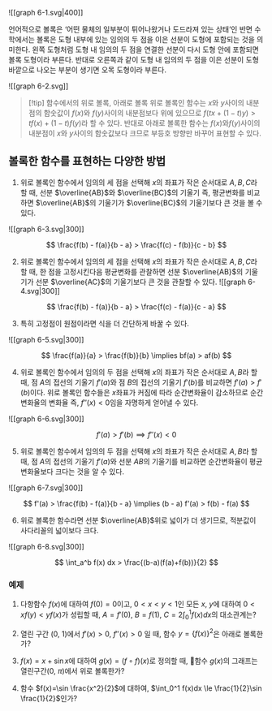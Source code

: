 ![[graph 6-1.svg|400]]

언어적으로 볼록은 ‘어떤 물체의 일부분이 튀어나왔거나 도드라져 있는 상태’인 반면 수학에서는 볼록은 도형 내부에 있는 임의의 두 점을 이은 선분이 도형에 포함되는 것을 의미한다. 왼쪽 도형처럼 도형 내 임의의 두 점을 연결한 선분이 다시 도형 안에 포함되면 볼록 도형이라 부른다. 반대로 오른쪽과 같이 도형 내 임의의 두 점을 이은 선분이 도형 바깥으로 나오는 부분이 생기면 오목 도형이라 부른다.

![[graph 6-2.svg]]

>[!tip] 함수에서의 위로 볼록, 아래로 볼록
>위로 볼록인 함수는 $x$와 $y$사이의 내분점의 함숫값이 $f(x)$와 $f(y)$사이의 내분점보다 위에 있으므로 $f(tx+(1-t)y) > tf(x)+(1-t)f(y)$라 할 수 있다. 반대로 아래로 볼록한 함수는 $f(x)$와$f(y)$사이의 내분점이 $x$와 $y$사이의 함숫값보다 크므로 부등호 방향만 바꾸어 표현할 수 있다.

## 볼록한 함수를 표현하는 다양한 방법
1. 위로 볼록인 함수에서 임의의 세 점을 선택해 $x$의 좌표가 작은 순서대로 $A, B, C$라 할 때, 선분 $\overline{AB}$와 $\overline{BC}$의 기울기 즉, 평균변화를 비교하면 $\overline{AB}$의 기울기가 $\overline{BC}$의 기울기보다 큰 것을 볼 수 있다.

![[graph 6-3.svg|300]]

$$
\frac{f(b) - f(a)}{b - a} > \frac{f(c) - f(b)}{c - b}
$$

2. 위로 볼록인 함수에서 임의의 세 점을 선택해 $x$의 좌표가 작은 순서대로 $A, B, C$라 할 때, 한 점을 고정시킨다음 평균변화를 관찰하면 선분 $\overline{AB}$의 기울기가 선분 $\overline{AC}$의 기울기보다 큰 것을 관찰할 수 있다. 
![[graph 6-4.svg|300]]

$$
\frac{f(b) - f(a)}{b - a} > \frac{f(c) - f(a)}{c - a}
$$


3. 특히 고정점이 원점이라면 식을 더 간단하게 바꿀 수 있다.

![[graph 6-5.svg|300]]

$$
\frac{f(a)}{a} > \frac{f(b)}{b} \implies bf(a) > af(b)
$$


4. 위로 볼록인 함수에서 임의의 두 점을 선택해 $x$의 좌표가 작은 순서대로 $A, B$라 할 때, 점 $A$의 접선의 기울기 $f'(a)$와 점 $B$의 접선의 기울기 $f'(b)$를 비교하면 $f'(a)>f'(b)$이다. 위로 볼록인 함수들은 $x$좌표가 커짐에 따라 순간변화율이 감소하므로 순간변화율의 변화율 즉, $f''(x) < 0$임을 자명하게 얻어낼 수 있다.

![[graph 6-6.svg|300]]

$$
f'(a) > f'(b) \implies f''(x) < 0
$$


5. 위로 볼록인 함수에서 임의의 두 점을 선택해 $x$의 좌표가 작은 순서대로 $A, B$라 할 때, 점 $A$의 접선의 기울기 $f'(a)$와 선분 $AB$의 기울기를 비교하면 순간변화율이 평균변화율보다 크다는 것을 알 수 있다.

![[graph 6-7.svg|300]]

$$
f'(a) > \frac{f(b) - f(a)}{b - a} \implies (b - a) f'(a) > f(b) - f(a)
$$

6. 위로 볼록한 함수라면 선분 $\overline{AB}$위로 넓이가 더 생기므로, 적분값이 사다리꼴의 넓이보다 크다.

![[graph 6-8.svg|300]]

$$
\int_a^b f(x) dx > \frac{(b-a)(f(a)+f(b))}{2}
$$


### 예제
1. 다항함수 $f(x)$에 대하여 $f(0)=0$이고, $0<x<y<1$인 모든 $x,~y$에 대하여 $0<xf(y)<yf(x)$가 성립할 때, $A=f'(0)$, $B=f(1)$, $C=2 \int_0^1f(x)dx$의 대소관계는?

2. 열린 구간 $(0,~1)$에서 $f'(x)>0$, $f''(x)>0$ 일 때, 함수 $y=\{f(x)\}^2$은 아래로 볼록한가?

3. $f(x)=x+\sin x$에 대하여 $g(x)=(f \circ f)(x)$로 정의할 때, 함수 $g(x)$의 그래프는 열린구간$(0,~\pi)$에서 위로 볼록한가?

4. 함수 $f(x)=\sin \frac{x^2}{2}$에 대하여, $\int_0^1 f(x)dx \le \frac{1}{2}\sin \frac{1}{2}$인가?